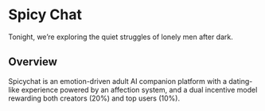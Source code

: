 # Spicy Chat
Tonight, we’re exploring the quiet struggles of lonely men after dark.
## Overview  
Spicychat is an emotion-driven adult AI companion platform with a dating-like experience powered by an affection system, and a dual incentive model rewarding both creators (20%) and top users (10%).
